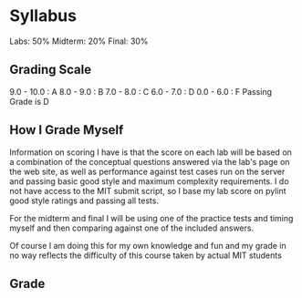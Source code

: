 # Syllabus #
Labs: 50%
Midterm: 20%
Final: 30%

## Grading Scale ##
9.0 - 10.0 : A
8.0 - 9.0 : B
7.0 - 8.0 : C
6.0 - 7.0 : D
0.0 - 6.0 : F
Passing Grade is D

## How I Grade Myself ##
Information on scoring I have is that the score on each lab will be based on a combination of the conceptual questions answered via the lab's page on the web site, as well as performance against test cases run on the server and passing basic good style and maximum complexity requirements. I do not have access to the MIT submit script, so I base my lab score on pylint good style ratings and passing all tests.

For the midterm and final I will be using one of the practice tests and timing myself and then comparing against one of the included answers.

Of course I am doing this for my own knowledge and fun and my grade in no way reflects the difficulty of this course taken by actual MIT students

## Grade ##
